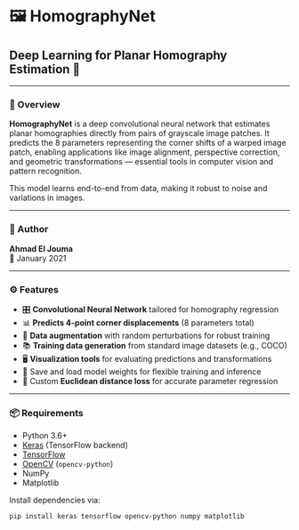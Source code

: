 # 🖼️ HomographyNet

## Deep Learning for Planar Homography Estimation 🎯

---

### 🚀 Overview

**HomographyNet** is a deep convolutional neural network that estimates planar homographies directly from pairs of grayscale image patches. It predicts the 8 parameters representing the corner shifts of a warped image patch, enabling applications like image alignment, perspective correction, and geometric transformations — essential tools in computer vision and pattern recognition.

This model learns end-to-end from data, making it robust to noise and variations in images.

---

### 👤 Author

**Ahmad El Jouma**  
📅 January 2021

---

### ⚙️ Features

- 🎛️ **Convolutional Neural Network** tailored for homography regression
- 📊 **Predicts 4-point corner displacements** (8 parameters total)
- 🔄 **Data augmentation** with random perturbations for robust training
- 📚 **Training data generation** from standard image datasets (e.g., COCO)
- 🖥️ **Visualization tools** for evaluating predictions and transformations
- 💾 Save and load model weights for flexible training and inference
- 🔧 Custom **Euclidean distance loss** for accurate parameter regression

---

### 📦 Requirements

- Python 3.6+
- [Keras](https://keras.io) (TensorFlow backend)
- [TensorFlow](https://www.tensorflow.org)
- [OpenCV](https://opencv.org) (`opencv-python`)
- NumPy
- Matplotlib

Install dependencies via:

```bash
pip install keras tensorflow opencv-python numpy matplotlib
